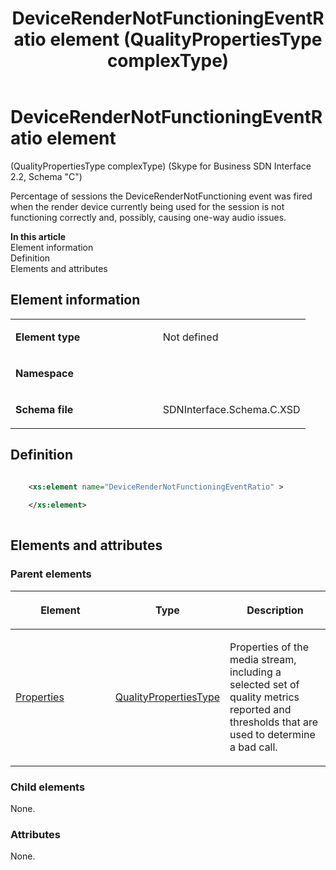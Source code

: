 ﻿---
title: DeviceRenderNotFunctioningEventRatio element (QualityPropertiesType complexType) 
TOCTitle: DeviceRenderNotFunctioningEventRatio element
ms:assetid: a9e03e46-7197-bbe6-ad84-6a5fea1cfce5
ms:mtpsurl: https://msdn.microsoft.com/en-us/library/Mt404748(v=office.16)
ms:contentKeyID: 68250661
ms.date: 08/24/2015
mtps_version: v=office.16
dev_langs:
- xml
---

# DeviceRenderNotFunctioningEventRatio element 

(QualityPropertiesType complexType) (Skype for Business SDN Interface 2.2, Schema "C")

Percentage of sessions the DeviceRenderNotFunctioning event was fired when the render device currently being used for the session is not functioning correctly and, possibly, causing one-way audio issues.

**In this article**  
Element information  
Definition  
Elements and attributes  

## Element information

<table>
<colgroup>
<col style="width: 50%" />
<col style="width: 50%" />
</colgroup>
<tbody>
<tr class="odd">
<td><p><strong>Element type</strong></p></td>
<td><p>Not defined</p></td>
</tr>
<tr class="even">
<td><p><strong>Namespace</strong></p></td>
<td><p></p></td>
</tr>
<tr class="odd">
<td><p><strong>Schema file</strong></p></td>
<td><p>SDNInterface.Schema.C.XSD</p></td>
</tr>
</tbody>
</table>


## Definition

```xml

    <xs:element name="DeviceRenderNotFunctioningEventRatio" >
    
    </xs:element>
  
```

## Elements and attributes

### Parent elements

<table>
<colgroup>
<col style="width: 33%" />
<col style="width: 33%" />
<col style="width: 33%" />
</colgroup>
<thead>
<tr class="header">
<th><p>Element</p></th>
<th><p>Type</p></th>
<th><p>Description</p></th>
</tr>
</thead>
<tbody>
<tr class="odd">
<td><p><a href="properties-element-qualitytype-complextype-skype-for-business-sdn-interface-2-2-schema-c.md">Properties</a></p></td>
<td><p><a href="qualitypropertiestype-complextype-skype-for-business-sdn-interface-2-2-schema-c.md">QualityPropertiesType</a></p></td>
<td><p>Properties of the media stream, including a selected set of quality metrics reported and thresholds that are used to determine a bad call.</p></td>
</tr>
</tbody>
</table>


### Child elements

None.

### Attributes

None.

